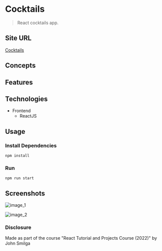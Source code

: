 # Cocktails

> React cocktails app.

## Site URL

[Cocktails](https://oziv-cocktails.netlify.app/)

## Concepts

## Features

## Technologies

- Frontend
  - ReactJS

## Usage

### Install Dependencies

```
npm install
```

### Run

```
npm run start
```

## Screenshots

![image_1](https://user-images.githubusercontent.com/89987476/185410040-3cc6c7fa-02fe-4c75-ae9a-d8aec708f0d3.png)

![image_2](https://user-images.githubusercontent.com/89987476/185410048-a363c261-36b0-4ff2-8e21-340d04e95ec9.png)

### Disclosure

Made as part of the course "React Tutorial and Projects Course (2022)" by John Smilga
